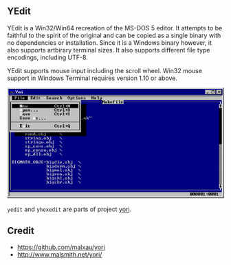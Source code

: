 ## YEdit

YEdit is a Win32/Win64 recreation of the MS-DOS 5 editor. It attempts to be faithful to the spirit of the original and can be copied as a single binary with no dependencies or installation. Since it is a Windows binary however, it also supports artbirary terminal sizes. It also supports different file type encodings, including UTF-8.

YEdit supports mouse input including the scroll wheel. Win32 mouse support in Windows Terminal requires version 1.10 or above.

![](yedit.png)

`yedit` and `yhexedit` are parts of project [yori](http://www.malsmith.net/yori/).

## Credit

- https://github.com/malxau/yori
- http://www.malsmith.net/yori/


